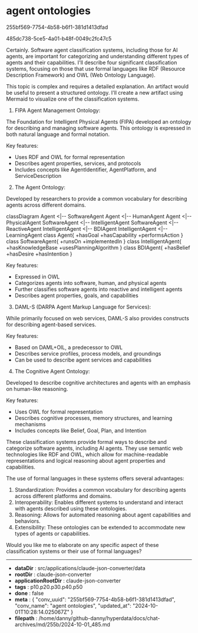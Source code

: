 # agent ontologies

255bf569-7754-4b58-b6f1-381d1413dfad

485dc738-5ce5-4a01-b48f-0049c2fc47c5

 Certainly. Software agent classification systems, including those for AI agents, are important for categorizing and understanding different types of agents and their capabilities. I'll describe four significant classification systems, focusing on those that use formal languages like RDF (Resource Description Framework) and OWL (Web Ontology Language).

<antThinking>This topic is complex and requires a detailed explanation. An artifact would be useful to present a structured ontology. I'll create a new artifact using Mermaid to visualize one of the classification systems.</antThinking>

1. FIPA Agent Management Ontology:

The Foundation for Intelligent Physical Agents (FIPA) developed an ontology for describing and managing software agents. This ontology is expressed in both natural language and formal notation.

Key features:
- Uses RDF and OWL for formal representation
- Describes agent properties, services, and protocols
- Includes concepts like AgentIdentifier, AgentPlatform, and ServiceDescription

2. The Agent Ontology:

Developed by researchers to provide a common vocabulary for describing agents across different domains.

<antArtifact identifier="agent-ontology" type="application/vnd.ant.mermaid" title="The Agent Ontology">
classDiagram
    Agent <|-- SoftwareAgent
    Agent <|-- HumanAgent
    Agent <|-- PhysicalAgent
    SoftwareAgent <|-- IntelligentAgent
    SoftwareAgent <|-- ReactiveAgent
    IntelligentAgent <|-- BDIAgent
    IntelligentAgent <|-- LearningAgent
    class Agent{
        +hasGoal
        +hasCapability
        +performsAction
    }
    class SoftwareAgent{
        +runsOn
        +implementedIn
    }
    class IntelligentAgent{
        +hasKnowledgeBase
        +usesPlanningAlgorithm
    }
    class BDIAgent{
        +hasBelief
        +hasDesire
        +hasIntention
    }
</antArtifact>

Key features:
- Expressed in OWL
- Categorizes agents into software, human, and physical agents
- Further classifies software agents into reactive and intelligent agents
- Describes agent properties, goals, and capabilities

3. DAML-S (DARPA Agent Markup Language for Services):

While primarily focused on web services, DAML-S also provides constructs for describing agent-based services.

Key features:
- Based on DAML+OIL, a predecessor to OWL
- Describes service profiles, process models, and groundings
- Can be used to describe agent services and capabilities

4. The Cognitive Agent Ontology:

Developed to describe cognitive architectures and agents with an emphasis on human-like reasoning.

Key features:
- Uses OWL for formal representation
- Describes cognitive processes, memory structures, and learning mechanisms
- Includes concepts like Belief, Goal, Plan, and Intention

These classification systems provide formal ways to describe and categorize software agents, including AI agents. They use semantic web technologies like RDF and OWL, which allow for machine-readable representations and logical reasoning about agent properties and capabilities.

The use of formal languages in these systems offers several advantages:
1. Standardization: Provides a common vocabulary for describing agents across different platforms and domains.
2. Interoperability: Enables different systems to understand and interact with agents described using these ontologies.
3. Reasoning: Allows for automated reasoning about agent capabilities and behaviors.
4. Extensibility: These ontologies can be extended to accommodate new types of agents or capabilities.

Would you like me to elaborate on any specific aspect of these classification systems or their use of formal languages?

---

* **dataDir** : src/applications/claude-json-converter/data
* **rootDir** : claude-json-converter
* **applicationRootDir** : claude-json-converter
* **tags** : p10.p20.p30.p40.p50
* **done** : false
* **meta** : {
  "conv_uuid": "255bf569-7754-4b58-b6f1-381d1413dfad",
  "conv_name": "agent ontologies",
  "updated_at": "2024-10-01T10:28:14.025067Z"
}
* **filepath** : /home/danny/github-danny/hyperdata/docs/chat-archives/md/255b/2024-10-01_485.md